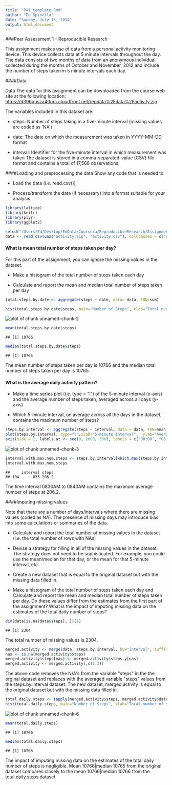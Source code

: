 ```yaml
---
title: "PA1_template.Rmd"
author: "Ed Spinella"
date: "Sunday, July 15, 2014"
output: html_document
---
```

###Peer Assessment 1 - Reproducible Research

This assignment makes use of data from a personal activity monitoring device. This device collects data at 5 minute intervals throughout the day. The data consists of two months of data from an anonymous individual collected during the months of October and November, 2012 and include the number of steps taken in 5 minute intervals each day.

####Data

Data
The data for this assignment can be downloaded from the course web site at the following location:
                 https://d396qusza40orc.cloudfront.net/repdata%2Fdata%2Factivity.zip

The variables included in this dataset are:

- steps: Number of steps taking in a five-minute interval (missing values are coded as 'NA')

-	date: The date on which the measurement was taken in YYYY-MM-DD format

-	interval: Identifier for the five-minute interval in which measurement was taken
The dataset is stored in a comma-separated-value (CSV) file format and contains a total of 17,568 observations.

####Loading and preprocessing the data
Show any code that is needed to

- Load the data (i.e. read.csv())

- Process/transform the data (if necessary) into a format suitable for your analysis


```r
library(lattice)
library(knitr)
library(plyr)
library(ggplot2)

setwd("/Users/Ed/Desktop/EdData/Coursera/ReproducibleResearch/Assignment1")
data <- read.csv(unz("activity.zip", "activity.csv"), colClasses = c("numeric", "Date", "numeric"))
```

#### What is mean total number of steps taken per day?
For this part of the assignment, you can ignore the missing values in the dataset.

- Make a histogram of the total number of steps taken each day

- Calculate and report the mean and median total number of steps taken per day



```r
total.steps.by.date <- aggregate(steps ~ date, data= data, FUN=sum)

hist(total.steps.by.date$steps, main="Number of Steps", xlab="Total number of steps taken each day", col="red", breaks = 5)  
```

![plot of chunk unnamed-chunk-2](figure/unnamed-chunk-2.png) 

```r
mean(total.steps.by.date$steps)
```

```
## [1] 10766
```

```r
median(total.steps.by.date$steps)
```

```
## [1] 10765
```
The mean number of steps taken per day is 10766 and the median total number of steps taken per day is 10765. 


#### What is the average daily activity pattern?

- Make a time series plot (i.e. type = "l") of the 5-minute interval (x-axis) and the average number of steps taken, averaged across all days (y-axis)

- Which 5-minute interval, on average across all the days in the dataset, contains the maximum number of steps?
 

```r
steps.by.interval <- aggregate(steps ~ interval, data = data, FUN=mean)
plot(steps.by.interval, type="l",xlab="5-minute interval",  ylab="Average number of steps taken",main="Average daily step activity pattern", xaxt = "n") 
axis(side = 1, labels.at <- seq(0, 2000, 500), labels = c("00:00", "05:00", "10:00", "15:00", "20:00")) 
```

![plot of chunk unnamed-chunk-3](figure/unnamed-chunk-3.png) 

```r
interval.with.max.num.steps <- steps.by.interval[which.max(steps.by.interval$steps), ]
interval.with.max.num.steps
```

```
##     interval steps
## 104      835 206.2
```

The time interval 0830AM to 0840AM contains the maximum average number of steps at 206.2.

####Imputing missing values

Note that there are a number of days/intervals where there are missing values (coded as NA). The presence of missing days may introduce bias into some calculations or summaries of the data.

- Calculate and report the total number of missing values in the dataset (i.e. the total number of rows with NAs)

- Devise a strategy for filling in all of the missing values in the dataset. The strategy does not need to be sophisticated. For example, you could use the mean/median for that day, or the mean for that 5-minute interval, etc.

- Create a new dataset that is equal to the original dataset but with the missing data filled in.

- Make a histogram of the total number of steps taken each day and Calculate and report the mean and median total number of steps taken per day. Do these values differ from the estimates from the first part of the assignment? What is the impact of imputing missing data on the estimates of the total daily number of steps?


```r
dim(data[is.na(data$steps), ])[1] 
```

```
## [1] 2304
```
The total number of missing values is 2304.


```r
merged.activity <- merge(data, steps.by.interval, by="interval", suffixes=c("",".y"))
nas <- is.na(merged.activity$steps)
merged.activity$steps[nas] <- merged.activity$steps.y[nas]
merged.activity <- merged.activity[,c(1:3)]
```
The above code removes the N/A's from the variable "steps" in the the orginal dataset and replaces with the averaged variable "steps" values from the steps.by.interval dataset. The new dataset, merged.activity is equal to the original dataset but with the missing data filled in.


```r
total.daily.steps <- tapply(merged.activity$steps, merged.activity$date, FUN = sum)
hist(total.daily.steps, main="Number of Steps", xlab="Total number of steps taken each day", col="red", breaks = 5)   
```

![plot of chunk unnamed-chunk-6](figure/unnamed-chunk-6.png) 

```r
mean(total.daily.steps)
```

```
## [1] 10766
```

```r
median(total.daily.steps)
```

```
## [1] 10766
```
The impact of imputing missing data on the estimates of the total daily number of steps is negligible.
Mean 10766|median 10765 from the original dataset compares closely to the mean 10766|median 10766 from the total.daily.steps dataset  
 


 
